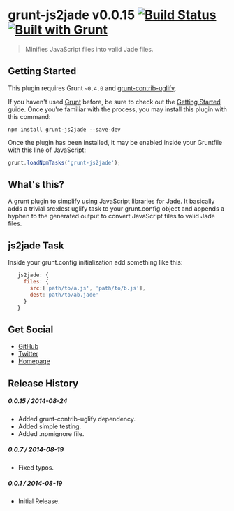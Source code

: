 # grunt-js2jade v0.0.15 [![Build Status](https://travis-ci.org/bucaran/grunt-js2jade.svg?branch=master)](https://travis-ci.org/bucaran/grunt-js2jade) [![Built with Grunt](https://cdn.gruntjs.com/builtwith.png> "Optional title")](http://gruntjs.com)
> Minifies JavaScript files into valid Jade files.

## Getting Started
This plugin requires Grunt `~0.4.0` and [grunt-contrib-uglify](https://github.com/gruntjs/grunt-contrib-uglify).

If you haven't used [Grunt](http://gruntjs.com/) before, be sure to check out the [Getting Started](http://gruntjs.com/getting-started) guide. Once you're familiar with the process, you may install this plugin with this command:

```shell
npm install grunt-js2jade --save-dev
```

Once the plugin has been installed, it may be enabled inside your Gruntfile with this line of JavaScript:

```js
grunt.loadNpmTasks('grunt-js2jade');
```

## What's this?

A grunt plugin to simplify using JavaScript libraries for Jade. It basically adds a trivial src:dest uglify task to your grunt.config object and appends a hyphen to the generated output to convert JavaScript files to valid Jade files.

## js2jade Task

Inside your grunt.config initialization add something like this:

```js
   js2jade: {
     files: {
       src:['path/to/a.js', 'path/to/b.js'],
       dest:'path/to/ab.jade'
     }
   }
```

## Get Social
* [GitHub](http://github.com/bucaran)
* [Twitter](http://twitter.com/jbucaran)
* [Homepage](http://bucaran.me)

## Release History

##### 0.0.15 / 2014-08-24
  * Added grunt-contrib-uglify dependency.
  * Added simple testing.
  * Added .npmignore file.

##### 0.0.7 / 2014-08-19
  * Fixed typos.

##### 0.0.1 / 2014-08-19
  * Initial Release.
